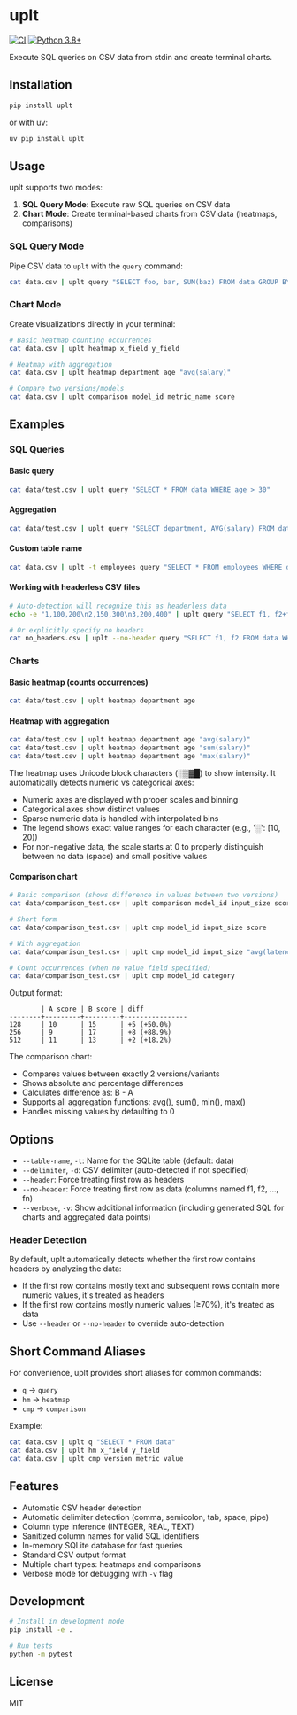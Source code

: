 # uplt

[![CI](https://github.com/okuvshynov/experiments/workflows/CI/badge.svg)](https://github.com/okuvshynov/experiments/actions/workflows/ci.yml)
[![Python 3.8+](https://img.shields.io/badge/python-3.8+-blue.svg)](https://www.python.org/downloads/)

Execute SQL queries on CSV data from stdin and create terminal charts.

## Installation

```bash
pip install uplt
```

or with uv:

```bash
uv pip install uplt
```

## Usage

uplt supports two modes:
1. **SQL Query Mode**: Execute raw SQL queries on CSV data
2. **Chart Mode**: Create terminal-based charts from CSV data (heatmaps, comparisons)

### SQL Query Mode

Pipe CSV data to `uplt` with the `query` command:

```bash
cat data.csv | uplt query "SELECT foo, bar, SUM(baz) FROM data GROUP BY foo, bar"
```

### Chart Mode

Create visualizations directly in your terminal:

```bash
# Basic heatmap counting occurrences
cat data.csv | uplt heatmap x_field y_field

# Heatmap with aggregation
cat data.csv | uplt heatmap department age "avg(salary)"

# Compare two versions/models
cat data.csv | uplt comparison model_id metric_name score
```

## Examples

### SQL Queries

#### Basic query
```bash
cat data/test.csv | uplt query "SELECT * FROM data WHERE age > 30"
```

#### Aggregation
```bash
cat data/test.csv | uplt query "SELECT department, AVG(salary) FROM data GROUP BY department"
```

#### Custom table name
```bash
cat data.csv | uplt -t employees query "SELECT * FROM employees WHERE department = 'Engineering'"
```

#### Working with headerless CSV files
```bash
# Auto-detection will recognize this as headerless data
echo -e "1,100,200\n2,150,300\n3,200,400" | uplt query "SELECT f1, f2+f3 as total FROM data"

# Or explicitly specify no headers
cat no_headers.csv | uplt --no-header query "SELECT f1, f2 FROM data WHERE f3 > 100"
```

### Charts

#### Basic heatmap (counts occurrences)
```bash
cat data/test.csv | uplt heatmap department age
```

#### Heatmap with aggregation
```bash
cat data/test.csv | uplt heatmap department age "avg(salary)"
cat data/test.csv | uplt heatmap department age "sum(salary)"
cat data/test.csv | uplt heatmap department age "max(salary)"
```

The heatmap uses Unicode block characters (░▒▓█) to show intensity. It automatically detects numeric vs categorical axes:
- Numeric axes are displayed with proper scales and binning
- Categorical axes show distinct values
- Sparse numeric data is handled with interpolated bins
- The legend shows exact value ranges for each character (e.g., '░': [10, 20))
- For non-negative data, the scale starts at 0 to properly distinguish between no data (space) and small positive values

#### Comparison chart
```bash
# Basic comparison (shows difference in values between two versions)
cat data/comparison_test.csv | uplt comparison model_id input_size score

# Short form
cat data/comparison_test.csv | uplt cmp model_id input_size score

# With aggregation
cat data/comparison_test.csv | uplt cmp model_id input_size "avg(latency)"

# Count occurrences (when no value field specified)
cat data/comparison_test.csv | uplt cmp model_id category
```

Output format:
```
        | A score | B score | diff
--------+---------+---------+----------------
128     | 10      | 15      | +5 (+50.0%)
256     | 9       | 17      | +8 (+88.9%)
512     | 11      | 13      | +2 (+18.2%)
```

The comparison chart:
- Compares values between exactly 2 versions/variants
- Shows absolute and percentage differences
- Calculates difference as: B - A
- Supports all aggregation functions: avg(), sum(), min(), max()
- Handles missing values by defaulting to 0

## Options

- `--table-name`, `-t`: Name for the SQLite table (default: data)
- `--delimiter`, `-d`: CSV delimiter (auto-detected if not specified)
- `--header`: Force treating first row as headers
- `--no-header`: Force treating first row as data (columns named f1, f2, ..., fn)
- `--verbose`, `-v`: Show additional information (including generated SQL for charts and aggregated data points)

### Header Detection

By default, uplt automatically detects whether the first row contains headers by analyzing the data:
- If the first row contains mostly text and subsequent rows contain more numeric values, it's treated as headers
- If the first row contains mostly numeric values (≥70%), it's treated as data
- Use `--header` or `--no-header` to override auto-detection

## Short Command Aliases

For convenience, uplt provides short aliases for common commands:
- `q` → `query`
- `hm` → `heatmap`
- `cmp` → `comparison`

Example:
```bash
cat data.csv | uplt q "SELECT * FROM data"
cat data.csv | uplt hm x_field y_field
cat data.csv | uplt cmp version metric value
```

## Features

- Automatic CSV header detection
- Automatic delimiter detection (comma, semicolon, tab, space, pipe)
- Column type inference (INTEGER, REAL, TEXT)
- Sanitized column names for valid SQL identifiers
- In-memory SQLite database for fast queries
- Standard CSV output format
- Multiple chart types: heatmaps and comparisons
- Verbose mode for debugging with `-v` flag

## Development

```bash
# Install in development mode
pip install -e .

# Run tests
python -m pytest
```

## License

MIT